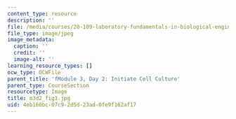 ```yaml
---
content_type: resource
description: ''
file: /media/courses/20-109-laboratory-fundamentals-in-biological-engineering-spring-2010/4eb160bc07c92d5d23ad0fe9f162af17_m3d2_fig1.jpg
file_type: image/jpeg
image_metadata:
  caption: ''
  credit: ''
  image-alt: ''
learning_resource_types: []
ocw_type: OCWFile
parent_title: 'fModule 3, Day 2: Initiate Cell Culture'
parent_type: CourseSection
resourcetype: Image
title: m3d2_fig1.jpg
uid: 4eb160bc-07c9-2d5d-23ad-0fe9f162af17
---
```

